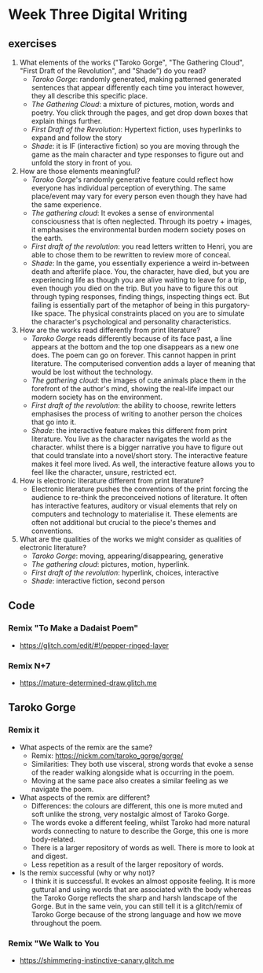# Week Three Digital Writing #
## exercises ##
1. What elements of the works ("Taroko Gorge", "The Gathering Cloud", "First Draft of the Revolution", and "Shade") do you read?
   * _Taroko Gorge_: randomly generated, making patterned generated sentences that appear differently each time you interact however, they all describe this specific place.
   * *The Gathering Cloud*: a mixture of pictures, motion, words and poetry. You click through the pages, and get drop down boxes that explain things further. 
   * *First Draft of the Revolution*: Hypertext fiction, uses hyperlinks to expand and follow the story
   * *Shade*: it is IF (interactive fiction) so you are moving through the game as the main character and type responses to figure out and unfold the story in front of you.
2. How are those elements meaningful?
   * *Taroko Gorge*'s randomly generative feature could reflect how everyone has individual perception of everything. The same place/event may vary for every person even though they have had the same experience.
   * *The gathering cloud*: It evokes a sense of environmental consciousness that is often neglected. Through its poetry + images, it emphasises the environmental burden modern society poses on the earth.
   * *First draft of the revolution*: you read letters written to Henri, you are able to chose them to be rewritten to review more of conceal. 
   * *Shade*: In the game, you essentially experience a weird in-between death and afterlife place. You, the character, have died, but you are experiencing life as though you are alive waiting to leave for a trip, even though you died on the trip. But you have to figure this out through typing responses, finding things, inspecting things ect. But failing is essentially part of the metaphor of being in this purgatory-like space. The physical constraints placed on you are to simulate the character's psychological and personality characteristics. 
3. How are the works read differently from print literature?
   * *Taroko Gorge* reads differently because of its face past, a line appears at the bottom and the top one disappears as a new one does. The poem can go on forever. This cannot happen in print literature. The computerised convention adds a layer of meaning that would be lost without the technology.
   * *The gathering cloud*: the images of cute animals place them in the forefront of the author's mind, showing the real-life impact our modern society has on the environment. 
   * *First draft of the revolution*: the ability to choose, rewrite letters emphasises the process of writing to another person the choices that go into it. 
   * *Shade*: the interactive feature makes this different from print literature. You live as the character navigates the world as the character. whilst there is a bigger narrative you have to figure out that could translate into a novel/short story. The interactive feature makes it feel more lived. As well, the interactive feature allows you to feel like the character, unsure, restricted ect. 
4. How is electronic literature different from print literature?
   * Electronic literature pushes the conventions of the print forcing the audience to re-think the preconceived notions of literature. It often has interactive features, auditory or visual elements that rely on computers and technology to materialise it. These elements are often not additional but crucial to the piece's themes and conventions.
5. What are the qualities of the works we might consider as qualities of electronic literature?
   * *Taroko Gorge*: moving, appearing/disappearing, generative
   * *The gathering cloud*: pictures, motion, hyperlink.
   * *First draft of the revolution*: hyperlink, choices, interactive
   * *Shade*: interactive fiction, second person
## Code ##
### Remix "To Make a Dadaist Poem" ###
* https://glitch.com/edit/#!/pepper-ringed-layer
### Remix N+7 ###
* https://mature-determined-draw.glitch.me
## Taroko Gorge ##
### Remix it ###
* What aspects of the remix are the same?
  * Remix: https://nickm.com/taroko_gorge/gorge/
  * Similarities: They both use visceral, strong words that evoke a sense of the reader walking alongside what is occurring in the poem.
  * Moving at the same pace also creates a similar feeling as we navigate the poem.
* What aspects of the remix are different?
  * Differences: the colours are different, this one is more muted and soft unlike the strong, very nostalgic almost of Taroko Gorge.
  * The words evoke a different feeling, whilst Taroko had more natural words connecting to nature to describe the Gorge, this one is more body-related.
  * There is a larger repository of words as well. There is more to look at and digest.
  * Less repetition as a result of the larger repository of words.
* Is the remix successful (why or why not)?
  * I think it is successful. It evokes an almost opposite feeling. It is more guttural and using words that are associated with the body whereas the Taroko Gorge reflects the sharp and harsh landscape of the Gorge. But in the same vein, you can still tell it is a glitch/remix of Taroko Gorge because of the strong language and how we move throughout the poem.
### Remix "We Walk to You ###
* https://shimmering-instinctive-canary.glitch.me
